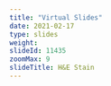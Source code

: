 ```yaml
---
title: "Virtual Slides"
date: 2021-02-17
type: slides
weight:
slideId: 11435
zoomMax: 9
slideTitle: H&E Stain
---
```


